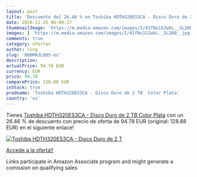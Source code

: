```yaml
---
layout: post
title: 'Descuento del 26.46 % en Toshiba HDTH320ES3CA - Disco Duro de 2 T'
date: 2020-11-25 06:09:27
thumbnailImage: 'https://m.media-amazon.com/images/I/41fNx1GJwkL._SL200_.jpg'
images: [ 'https://m.media-amazon.com/images/I/41fNx1GJwkL._SL200_.jpg' ]
comments: true
category: ofertas
author: ring
slug: 'B00MA3LQ0S-es'
description:
actualPrice: 94.78 EUR
currency: EUR
price: 94.78
comparePrice: 128.88 EUR
inStock: true
prodname: 'Toshiba HDTH320ES3CA - Disco Duro de 2 TB  Color Plata'
country: 'es'
---
```


Tienes [Toshiba HDTH320ES3CA - Disco Duro de 2 TB  Color Plata](https://www.amazon.es/dp/B00MA3LQ0S/?tag=tolees-21) con un 26.46 % de descuento con precio de oferta de 94.78 EUR (original: 128.88 EUR) en el siguiente enlace!

[![Toshiba HDTH320ES3CA - Disco Duro de 2 T](https://m.media-amazon.com/images/I/41fNx1GJwkL._SL200_.jpg)](https://www.amazon.es/dp/B00MA3LQ0S/?tag=tolees-21)

[Accede a la oferta!!](https://www.amazon.es/dp/B00MA3LQ0S/?tag=tolees-21)

Links participate in Amazon Associate program and might generate a comission on qualifying sales


